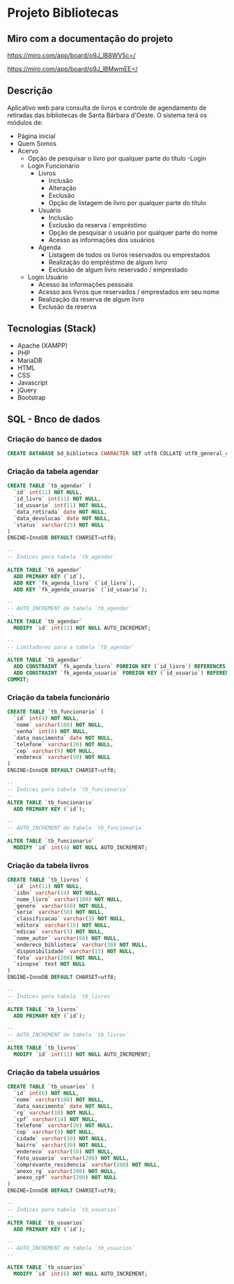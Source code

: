 # Projeto Bibliotecas

## Miro com a documentação do projeto
https://miro.com/app/board/o9J_lB8WV5c=/

https://miro.com/app/board/o9J_lBMwmEE=/

## Descrição
Aplicativo web para consulta de livros e controle de agendamento de retiradas das bibliotecas de Santa Bárbara d'Oeste. O sistema terá os módulos de:

- Página inicial
- Quem Somos
- Acervo
    - Opção de pesquisar o livro por qualquer parte do título
-Login
    - Login Funcionário
        - Livros
            - Inclusão 
            - Alteração 
            - Exclusão 
            - Opção de listagem de livro por qualquer parte do título
        - Usuário
            - Inclusão
            - Exclusão da reserva / empréstimo 
            - Opção de pesquisar o usuário por qualquer parte do nome
            - Acesso as informações dos usuários 
        - Agenda
            - Listagem de todos os livros reservados ou emprestados
            - Realização do empréstimo de algum livro
            - Exclusão de algum livro reservado / emprestado 
    - Login Usuário 
        - Acesso às informações pessoais
        - Acesso aos livros que reservados / emprestados em seu nome
        - Realização da reserva de algum livro
        - Exclusão da reserva

## Tecnologias (Stack)
- Apache (XAMPP)
- PHP
- MariaDB
- HTML
- CSS
- Javascript
- jQuery
- Bootstrap

## SQL - Bnco de dados
### Criação do banco de dados
```` sql
CREATE DATABASE bd_biblioteca CHARACTER SET utf8 COLLATE utf8_general_ci;
````

### Criação da tabela agendar
````sql
CREATE TABLE `tb_agendar` (
  `id` int(11) NOT NULL,
  `id_livro` int(11) NOT NULL,
  `id_usuario` int(11) NOT NULL,
  `data_retirada` date NOT NULL,
  `data_devolucao` date NOT NULL,
  `status` varchar(25) NOT NULL
) 
ENGINE=InnoDB DEFAULT CHARSET=utf8;

--
-- Índices para tabela `tb_agendar`
--
ALTER TABLE `tb_agendar`
  ADD PRIMARY KEY (`id`),
  ADD KEY `fk_agenda_livro` (`id_livro`),
  ADD KEY `fk_agenda_usuario` (`id_usuario`);

--
-- AUTO_INCREMENT de tabela `tb_agendar`
--
ALTER TABLE `tb_agendar`
  MODIFY `id` int(11) NOT NULL AUTO_INCREMENT;

--
-- Limitadores para a tabela `tb_agendar`
--
ALTER TABLE `tb_agendar`
  ADD CONSTRAINT `fk_agenda_livro` FOREIGN KEY (`id_livro`) REFERENCES `tb_livros` (`id`),
  ADD CONSTRAINT `fk_agenda_usuario` FOREIGN KEY (`id_usuario`) REFERENCES `tb_usuarios` (`id`);
COMMIT;
````

### Criação da tabela funcionário
````sql
CREATE TABLE `tb_funcionario` (
  `id` int(4) NOT NULL,
  `nome` varchar(100) NOT NULL,
  `senha` int(8) NOT NULL,
  `data_nascimento` date NOT NULL,
  `telefone` varchar(20) NOT NULL,
  `cep` varchar(9) NOT NULL,
  `endereco` varchar(50) NOT NULL
) 
ENGINE=InnoDB DEFAULT CHARSET=utf8;

--
-- Índices para tabela `tb_funcionario`
--
ALTER TABLE `tb_funcionario`
  ADD PRIMARY KEY (`id`);

--
-- AUTO_INCREMENT de tabela `tb_funcionario`
--
ALTER TABLE `tb_funcionario`
  MODIFY `id` int(4) NOT NULL AUTO_INCREMENT;

````

### Criação da tabela livros
````sql
CREATE TABLE `tb_livros` (
  `id` int(11) NOT NULL,
  `isbn` varchar(14) NOT NULL,
  `nome_livro` varchar(100) NOT NULL,
  `genero` varchar(60) NOT NULL,
  `serie` varchar(50) NOT NULL,
  `classificacao` varchar(3) NOT NULL,
  `editora` varchar(15) NOT NULL,
  `edicao` varchar(3) NOT NULL,
  `nome_autor` varchar(60) NOT NULL,
  `endereco_biblioteca` varchar(30) NOT NULL,
  `disponibilidade` varchar(15) NOT NULL,
  `foto` varchar(200) NOT NULL,
  `sinopse` text NOT NULL
) 
ENGINE=InnoDB DEFAULT CHARSET=utf8;

--
-- Índices para tabela `tb_livros`
--
ALTER TABLE `tb_livros`
  ADD PRIMARY KEY (`id`);

--
-- AUTO_INCREMENT de tabela `tb_livros`
--
ALTER TABLE `tb_livros`
  MODIFY `id` int(11) NOT NULL AUTO_INCREMENT;

````

### Criação da tabela usuários
````sql
CREATE TABLE `tb_usuarios` (
  `id` int(6) NOT NULL,
  `nome` varchar(100) NOT NULL,
  `data_nascimento` date NOT NULL,
  `rg` varchar(10) NOT NULL,
  `cpf` varchar(14) NOT NULL,
  `telefone` varchar(20) NOT NULL,
  `cep` varchar(9) NOT NULL,
  `cidade` varchar(30) NOT NULL,
  `bairro` varchar(30) NOT NULL,
  `endereco` varchar(50) NOT NULL,
  `foto_usuario` varchar(200) NOT NULL,
  `comprovante_residencia` varchar(200) NOT NULL,
  `anexo_rg` varchar(200) NOT NULL,
  `anexo_cpf` varchar(200) NOT NULL
) 
ENGINE=InnoDB DEFAULT CHARSET=utf8;

--
-- Índices para tabela `tb_usuarios`
--
ALTER TABLE `tb_usuarios`
  ADD PRIMARY KEY (`id`);

--
-- AUTO_INCREMENT de tabela `tb_usuarios`
--

ALTER TABLE `tb_usuarios`
  MODIFY `id` int(6) NOT NULL AUTO_INCREMENT;
````
